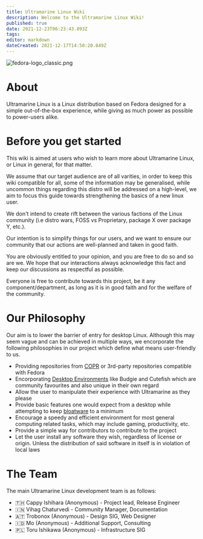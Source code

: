 ```yaml
---
title: Ultramarine Linux Wiki
description: Welcome to the Ultramarine Linux Wiki!
published: true
date: 2021-12-23T06:23:43.893Z
tags: 
editor: markdown
dateCreated: 2021-12-17T14:50:20.849Z
---
```


![fedora-logo_classic.png](https://gitlab.ultramarine-linux.org/design/logos/-/raw/lapis/pixmaps/fedora-logo_classic.png)

# About

Ultramarine Linux is a Linux distribution based on Fedora designed for a simple out-of-the-box experience, while giving as much power as possible to power-users alike.

# Before you get started

This wiki is aimed at users who wish to learn more about Ultramarine Linux, or Linux in general, for that matter.

We assume that our target audience are of all varities, in order to keep this wiki compatible for all, some of the information may be generalised, while uncommon things regarding this distro will be addressed on a high-level, we aim to focus this guide towards strengthening the basics of a new linux user.

We don't intend to create rift between the various factions of the Linux community (i.e distro wars, FOSS vs Proprietary, package X over package Y, etc.).

Our intention is to simplify things for our users, and we want to ensure our community that our actions are well-planned and taken in good faith.

You are obviously entitled to your opinion, and you are free to do so and so are we. We hope that our interactions always acknowledge this fact and keep our discussions as respectful as possible.

Everyone is free to contribute towards this project, be it any component/department, as long as it is in good faith and for the welfare of the community.

# Our Philosophy
Our aim is to lower the barrier of entry for desktop Linux. Although this may seem vague and can be achieved in multiple ways, we encorporate the following philosophies in our project which define what means user-friendly to us.

- Providing repositories from [COPR](https://copr.fedorainfracloud.org/) or 3rd-party repositories compatible with Fedora
- Encorporating [Desktop Environments](https://itsfoss.com/what-is-desktop-environment/) like Budgie and Cutefish which are community favourites and also unique in their own regard
- Allow the user to manipulate their experience with Ultramarine as they please 
- Provide basic features one would expect from a desktop while attempting to keep [bloatware](https://en.wikipedia.org/wiki/Software_bloat) to a minimum
- Encourage a speedy and efficient environment for most general computing related tasks, which may include gaming, productivity, etc.
- Provide a simple way for contributors to contribute to the project
- Let the user install any software they wish, regardless of license or origin. Unless the distribution of said software in itself is in violation of local laws


# The Team
The main Ultramarine Linux development team is as follows:
- 🇹🇭 Cappy Ishihara (Anonymous) - Project lead, Release Engineer
- 🇮🇳 Vihag Chaturvedi - Community Manager, Documentation
- 🇦🇹 Trobonox (Anonymous) - Design SIG, Web Designer
- 🇮🇩 Mo (Anonymous) - Additional Support, Consulting
- 🇵🇱 Toru Ishikawa (Anonymous) - Infrastructure SIG